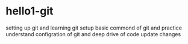 # hello1-git
setting up git and 
learning git setup
basic commond of git
and practice
understand configration of git
and deep drive of code
update changes
